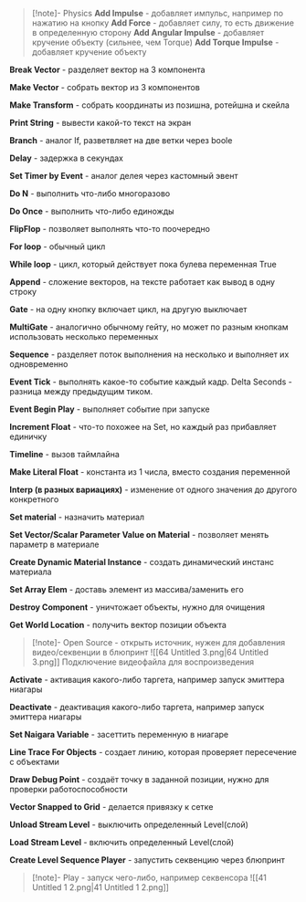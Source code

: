 > [!note]- Physics
 > **Add Impulse** - добавляет импульс, например по нажатию на кнопку
 > **Add Force** - добавляет силу, то есть движение в определенную сторону
 > **Add Angular Impulse** - добавляет кручение объекту (сильнее, чем Torque)
 > **Add Torque Impulse** - добавляет кручение объекту
 
**Break Vector** - разделяет вектор на 3 компонента

**Make Vector** - собрать вектор из 3 компонентов

**Make Transform** - собрать координаты из позишна, ротейшна и скейла

**Print String** - вывести какой-то текст на экран

**Branch** - аналог If, разветвляет на две ветки через boole

**Delay** - задержка в секундах

**Set Timer by Event** - аналог делея через кастомный эвент

**Do N** - выполнить что-либо многоразово

**Do Once** - выполнить что-либо единожды

**FlipFlop** - позволяет выполнять что-то поочередно

**For loop** - обычный цикл

**While loop** - цикл, который действует пока булева переменная True

**Append** - сложение векторов, на тексте работает как вывод в одну строку

**Gate** - на одну кнопку включает цикл, на другую выключает

**MultiGate** - аналогично обычному гейту, но может по разным кнопкам использовать несколько переменных

**Sequence** - разделяет поток выполнения на несколько и выполняет их одновременно

**Event Tick** - выполнять какое-то событие каждый кадр. Delta Seconds - разница между предыдущим тиком.

**Event Begin Play** - выполняет событие при запуске

**Increment Float** - что-то похожее на Set, но каждый раз прибавляет единичку

**Timeline** - вызов таймлайна

**Make Literal Float** - константа из 1 числа, вместо создания переменной

**Interp (в разных вариациях)** - изменение от одного значения до другого конкретного

**Set material** - назначить материал

**Set Vector/Scalar Parameter Value on Material** - позволяет менять параметр в материале

**Create Dynamic Material Instance** - создать динамический инстанс материала

**Set Array Elem** - доставь элемент из массива/заменить его

**Destroy Component** - уничтожает объекты, нужно для очищения

**Get World Location** - получить вектор позиции объекта

> [!note]- Open Source - открыть источник, нужен для добавления видео/секвенции в блюпринт 
> ![[64 Untitled 3.png|64 Untitled 3.png]]
> Подключение видеофайла для воспроизведения
  

**Activate** - активация какого-либо таргета, например запуск эмиттера ниагары

**Deactivate** - деактивация какого-либо таргета, например запуск эмиттера ниагары

**Set Naigara Variable** - засеттить переменную в ниагаре

**Line Trace For Objects** - создает линию, которая проверяет пересечение с объектами

**Draw Debug Point** - создаёт точку в заданной позиции, нужно для проверки работоспособности

**Vector Snapped to Grid** - делается привязку к сетке

**Unload Stream Level** - выключить определенный Level(слой)

**Load Stream Level** - включить определенный Level(слой)

**Create Level Sequence Player** - запустить секвенцию через блюпринт

> [!note]- Play - запуск чего-либо, например секвенсора
> ![[41 Untitled 1 2.png|41 Untitled 1 2.png]]
